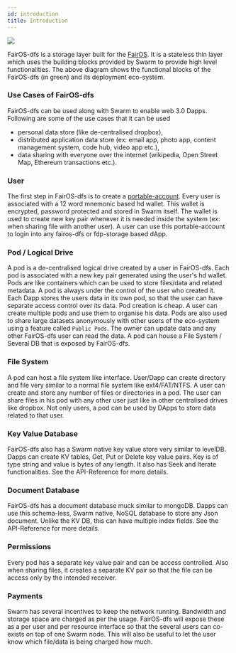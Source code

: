 ```yaml
---
id: introduction
title: Introduction
---
```


![](/img/FairOS-dfs-Architecture.png)

FairOS-dfs is a storage layer built for the [FairOS](/img/fairOS/introduction). It is a stateless thin layer which uses the building blocks provided by Swarm to provide high level functionalities. The above diagram shows the functional blocks of the FairOS-dfs (in green) and its deployment eco-system.


### Use Cases of FairOS-dfs
FairOS-dfs can be used along with Swarm to enable web 3.0 Dapps. Following are some of the use cases that it can be used
- personal data store (like de-centralised dropbox),
- distributed application data store (ex: email app, photo app, content management system, code hub, video app etc.),
- data sharing with everyone over the internet (wikipedia, Open Street Map, Ethereum transactions etc.).


### User
The first step in FairOS-dfs is to create a [portable-account](./portable-account). Every user is associated with a 12 word mnemonic based hd wallet. 
This wallet is encrypted, password protected and stored in Swarm itself. 
The wallet is used to create new key pair whenever it is needed inside the system (ex: when sharing file with another user). 
A user can use this portable-account to login into any fairos-dfs or fdp-storage based dApp.

### Pod / Logical Drive
A pod is a de-centralised logical drive created by a user in FairOS-dfs. Each pod is associated with a new key pair generated using the user's hd wallet. Pods are like containers which can be used to store files/data and related metadata. A pod is always under the control of the user who created it. Each Dapp stores the users data in its own pod, so that the user can have separate access control over its data. Pod creation is cheap. A user can create multiple pods and use them to organise his data. Pods are also used to share large datasets anonymously with other users of the eco-system using a feature called `Public Pods`. The owner can update data and any other FairOS-dfs user can read the data. A pod can house a File System / Several DB that is exposed by FairOS-dfs.

### File System
A pod can host a file system like interface. User/Dapp can create directory and file very similar to a normal file system like ext4/FAT/NTFS. A user can create and store any number of files or directories in a pod. The user can share files in his pod with any other user just like in other centralised drives like dropbox. Not only users, a pod can be used by DApps to store data related to that user.

### Key Value Database
FairOS-dfs also has a Swarm native key value store very similar to levelDB. Dapps can create KV tables, Get, Put or Delete key value pairs. Key is of type string and value is bytes of any length. It also has Seek and Iterate functionalities. See the API-Reference for more details.

### Document Database
FairOS-dfs has a document database muck similar to mongoDB. Dapps can use this schema-less, Swarm native, NoSQL database to store any Json document. Unlike the KV DB, this can have multiple index fields. See the API-Reference for more details.

### Permissions
Every pod has a separate key value pair and can be access controlled. Also when sharing files, it creates a separate KV pair so that the file can be access only by the intended receiver.

### Payments
Swarm has several incentives to keep the network running. Bandwidth and storage space are charged as per the usage. FairOS-dfs will expose these as a per user and per resource interface so that the several users can co-exists on top of one Swarm node. This will also be useful to let the user know which file/data is being charged how much.
